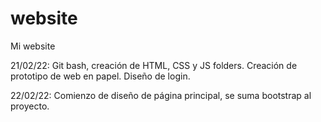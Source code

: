 # website
Mi website

21/02/22: Git bash, creación de HTML, CSS y JS folders. Creación de prototipo de web en papel. Diseño de login.

22/02/22: Comienzo de diseño de página principal, se suma bootstrap al proyecto.
